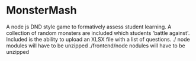# MonsterMash
A node js DND style game to formatively assess student learning. A collection of random monsters are included which students 'battle against'. Included is the ability to upload an XLSX file with a list of questions. 
./ node modules will have to be unzipped
./frontend/node nodules will have to be unzipped
